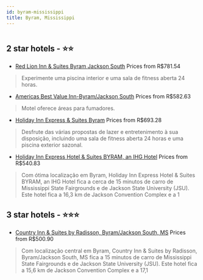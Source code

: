 ```yaml
---
id: byram-mississippi
title: Byram, Mississippi
---
```


<center><img src="https://i.travelapi.com/hotels/30000000/29360000/29353600/29353518/8f8afced_z.jpg" alt="" /></center>


##  2 star hotels - ⭐️⭐️

-    [Red Lion Inn & Suites Byram Jackson South](https://www.hurb.com/br/aud/https://www.hurb.com/br/hotels/byram/red-lion-inn-suites-byram-jackson-south-HT-4R06?cmp=18055) Prices from R$781.54
   > Experimente uma piscina interior e uma sala de fitness aberta 24 horas.
-    [Americas Best Value Inn-Byram/Jackson South](https://www.hurb.com/br/aud/https://www.hurb.com/br/hotels/byram/americas-best-value-inn-byram-jackson-south-HT-HS55?cmp=18055) Prices from R$582.63
   > Motel oferece áreas para fumadores.
-    [Holiday Inn Express & Suites Byram](https://www.hurb.com/br/aud/https://www.hurb.com/br/hotels/byram/holiday-inn-express-suites-byram-HT-XI3V?cmp=18055) Prices from R$693.28
   > Desfrute das várias propostas de lazer e entretenimento à sua disposição, incluindo uma sala de fitness aberta 24 horas e uma piscina exterior sazonal.
-    [Holiday Inn Express Hotel & Suites BYRAM, an IHG Hotel](https://www.hurb.com/br/aud/https://www.hurb.com/br/hotels/byram/holiday-inn-express-hotel-suites-byram-an-ihg-hotel-HT-LESG?cmp=18055) Prices from R$540.83
   > Com ótima localização em Byram, Holiday Inn Express Hotel & Suites BYRAM, an IHG Hotel fica a cerca de 15 minutos de carro de Mississippi State Fairgrounds e de Jackson State University (JSU).  Este hotel fica a 16,3 km de Jackson Convention Complex e a 1

##  3 star hotels - ⭐️⭐️⭐️

-    [Country Inn & Suites by Radisson, Byram/Jackson South, MS](https://www.hurb.com/br/aud/https://www.hurb.com/br/hotels/byram/country-inn-suites-by-radisson-byram-jackson-south-ms-HT-TMDT?cmp=18055) Prices from R$500.90
   > Com localização central em Byram, Country Inn & Suites by Radisson, Byram/Jackson South, MS fica a 15 minutos de carro de Mississippi State Fairgrounds e de Jackson State University (JSU).  Este hotel fica a 15,6 km de Jackson Convention Complex e a 17,1 
